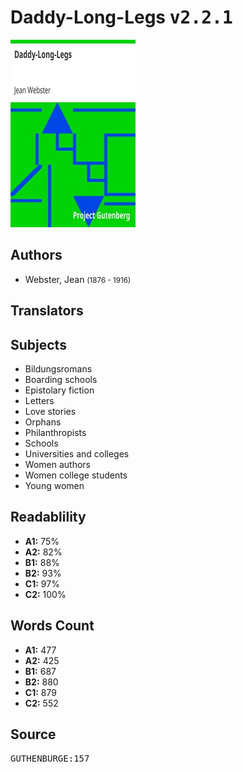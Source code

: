 # Daddy-Long-Legs <kbd>v2.2.1</kbd>

![](./cover.medium.jpg "")

## Authors


 - Webster, Jean <small>(1876 - 1916)</small>

## Translators



## Subjects


 - Bildungsromans
 - Boarding schools
 - Epistolary fiction
 - Letters
 - Love stories
 - Orphans
 - Philanthropists
 - Schools
 - Universities and colleges
 - Women authors
 - Women college students
 - Young women

## Readablility


 - **A1:** 75%
 - **A2:** 82%
 - **B1:** 88%
 - **B2:** 93%
 - **C1:** 97%
 - **C2:** 100%

## Words Count


 - **A1:** 477
 - **A2:** 425
 - **B1:** 687
 - **B2:** 880
 - **C1:** 879
 - **C2:** 552

## Source


<kbd>GUTHENBURGE:157</kbd>
